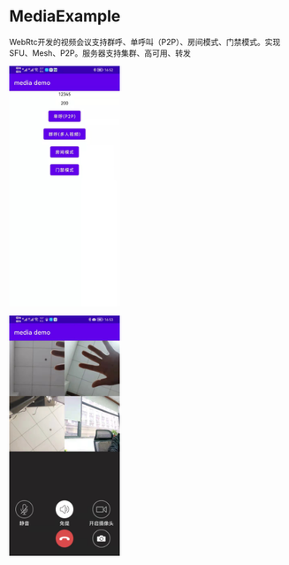 # MediaExample
WebRtc开发的视频会议支持群呼、单呼叫（P2P）、房间模式、门禁模式。实现SFU、Mesh、P2P。服务器支持集群、高可用、转发


<img src="https://github.com/435295045/MediaExample/blob/main/image/261648543931.jpg" width="200"  alt="main"/>

<img src="https://github.com/435295045/MediaExample/blob/main/image/281648544031.jpg" width="200"  alt="main"/><br/>
